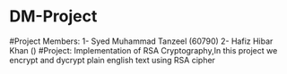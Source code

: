 # DM-Project
#Project Members: 1- Syed Muhammad Tanzeel (60790) 2- Hafiz Hibar Khan ()
#Project: Implementation of RSA Cryptography,In this  project we encrypt and dycrypt plain english text using RSA cipher
